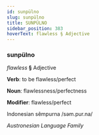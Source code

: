 ```yaml
---
id: sunpülno
slug: sunpülno
title: SUNPÜLNO
sidebar_position: 383
hoverText: flawless § Adjective
---
```


### sunpülno

*flawless* **§** Adjective

**Verb**: to be flawless/perfect

**Noun**: flawlessness/perfectness

**Modifier**: flawless/perfect

Indonesian sêmpurna /səm.pur.na/

*Austronesian Language Family*
